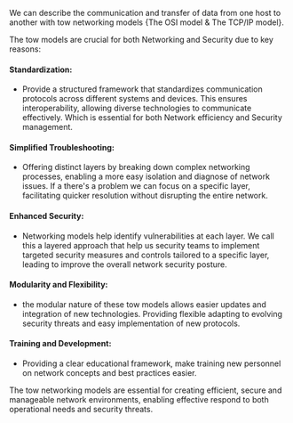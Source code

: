 We can describe the communication and transfer of data from one host to another with tow networking models {The OSI model & The TCP/IP model}.

The tow models are crucial for both Networking and Security due to key reasons:

#### Standardization: 
- Provide a structured framework that standardizes communication protocols across different systems and devices. This ensures interoperability, allowing diverse technologies to communicate effectively. Which is essential for both Network efficiency and Security management.
#### Simplified Troubleshooting:
- Offering distinct layers by breaking down complex networking processes, enabling a more easy isolation and diagnose of network issues. If a there's a problem we can focus on a specific layer, facilitating quicker resolution without disrupting the entire network.
#### Enhanced Security:
- Networking models help identify vulnerabilities at each layer. We call this a layered approach that help us security teams to implement targeted security measures and controls tailored to a specific layer, leading to improve the overall network security posture.
#### Modularity and Flexibility:
- the modular nature of these tow models allows easier updates and integration of new technologies. Providing flexible adapting to evolving security threats and easy implementation of new protocols.
#### Training and Development:
- Providing a clear educational framework, make training new personnel on network concepts and best practices easier.

The tow networking models are essential for creating efficient, secure and manageable network environments, enabling  effective respond to both operational needs and security threats.
